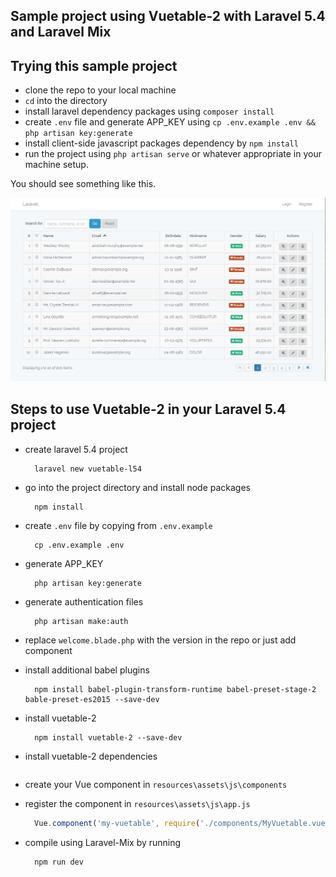 Sample project using Vuetable-2 with Laravel 5.4 and Laravel Mix 
----

## Trying this sample project
- clone the repo to your local machine
- `cd` into the directory
- install laravel dependency packages using `composer install`
- create `.env` file and generate APP_KEY using `cp .env.example .env && php artisan key:generate`
- install client-side javascript packages dependency by `npm install`
- run the project using `php artisan serve` or whatever appropriate in your machine setup.

You should see something like this.

![image](https://raw.githubusercontent.com/ratiw/images/master/vuetable-2/vuetable-2-laravel-5.4-mix.png)

## Steps to use Vuetable-2 in your Laravel 5.4 project
- create laravel 5.4 project
    ```
      laravel new vuetable-l54
    ```

- go into the project directory and install node packages
    ```
      npm install
    ```

- create `.env` file by copying from `.env.example`
    ```
      cp .env.example .env
    ```

- generate APP_KEY
    ```
      php artisan key:generate
    ```

- generate authentication files
    ```
      php artisan make:auth
    ```

- replace `welcome.blade.php` with the version in the repo or just add component
- install additional babel plugins
    ```
      npm install babel-plugin-transform-runtime babel-preset-stage-2 bable-preset-es2015 --save-dev
    ```

- install vuetable-2
    ```
      npm install vuetable-2 --save-dev
    ```

- install vuetable-2 dependencies
    ``` npm install accounting lodash moment vue-events --save-dev

- create your Vue component in `resources\assets\js\components`
- register the component in `resources\assets\js\app.js`
    ```javascript
      Vue.component('my-vuetable', require('./components/MyVuetable.vue'));
    ```

- compile using Laravel-Mix by running
    ```
      npm run dev
    ```
